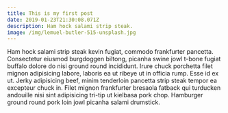 ```yaml
---
title: This is my first post
date: 2019-01-23T21:30:08.071Z
description: Ham hock salami strip steak.
image: /img/lemuel-butler-515-unsplash.jpg
---
```

Ham hock salami strip steak kevin fugiat, commodo frankfurter pancetta. Consectetur eiusmod burgdoggen biltong, picanha swine jowl t-bone fugiat buffalo dolore do nisi ground round incididunt. Irure chuck porchetta filet mignon adipisicing labore, laboris ea ut ribeye ut in officia rump. Esse id ex ut. Jerky adipisicing beef, minim tenderloin pancetta strip steak tempor ea excepteur chuck in. Filet mignon frankfurter bresaola fatback qui turducken andouille nisi sint adipisicing tri-tip ut kielbasa pork chop. Hamburger ground round pork loin jowl picanha salami drumstick.

